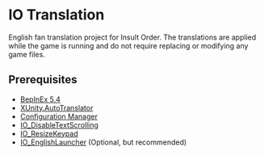 # IO Translation

English fan translation project for Insult Order. The translations are applied while the game is running and do not require replacing or modifying any game files.

## Prerequisites

- [BepInEx 5.4](https://github.com/BepInEx/BepInEx/releases/tag/v5.4.8)
- [XUnity.AutoTranslator](https://github.com/bbepis/XUnity.AutoTranslator)
- [Configuration Manager](https://github.com/BepInEx/BepInEx.ConfigurationManager/releases)
- [IO_DisableTextScrolling](https://github.com/SpockBauru/SpockPlugins_Miconisomi/releases/tag/r4)
- [IO_ResizeKeypad](https://github.com/SpockBauru/SpockPlugins_Miconisomi/releases/tag/r5)
- [IO_EnglishLauncher](https://github.com/SpockBauru/SpockPlugins_Miconisomi/releases/tag/r5) (Optional, but recommended)

<!---
## Installation

1. Ensure you have the prerequisites installed.
2. Go to the "releases" page above and download the latest version. 
3. Extract the zip inside your game folder.
--->
